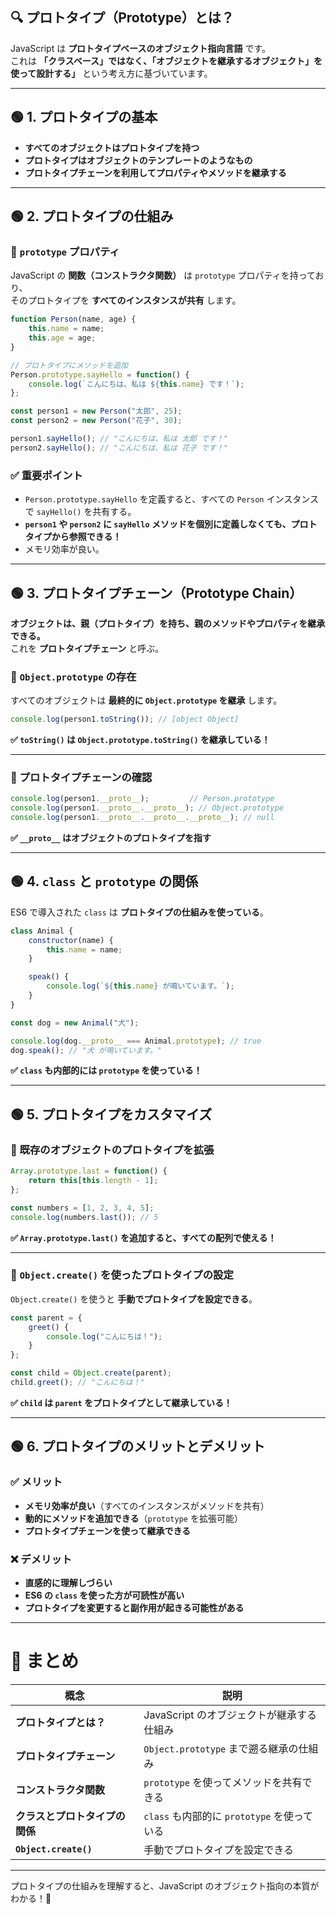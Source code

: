 ## **🔍 プロトタイプ（Prototype）とは？**
JavaScript は **プロトタイプベースのオブジェクト指向言語** です。  
これは **「クラスベース」ではなく、「オブジェクトを継承するオブジェクト」を使って設計する」** という考え方に基づいています。

---

## **🟢 1. プロトタイプの基本**
- **すべてのオブジェクトはプロトタイプを持つ**
- **プロトタイプはオブジェクトのテンプレートのようなもの**
- **プロトタイプチェーンを利用してプロパティやメソッドを継承する**

---

## **🟢 2. プロトタイプの仕組み**
### **📌 `prototype` プロパティ**
JavaScript の **関数（コンストラクタ関数）** は `prototype` プロパティを持っており、  
そのプロトタイプを **すべてのインスタンスが共有** します。

```js
function Person(name, age) {
    this.name = name;
    this.age = age;
}

// プロトタイプにメソッドを追加
Person.prototype.sayHello = function() {
    console.log(`こんにちは、私は ${this.name} です！`);
};

const person1 = new Person("太郎", 25);
const person2 = new Person("花子", 30);

person1.sayHello(); // "こんにちは、私は 太郎 です！"
person2.sayHello(); // "こんにちは、私は 花子 です！"
```

### **✅ 重要ポイント**
- `Person.prototype.sayHello` を定義すると、すべての `Person` インスタンスで `sayHello()` を共有する。
- **`person1` や `person2` に `sayHello` メソッドを個別に定義しなくても、プロトタイプから参照できる！**
- メモリ効率が良い。

---

## **🟢 3. プロトタイプチェーン（Prototype Chain）**
**オブジェクトは、親（プロトタイプ）を持ち、親のメソッドやプロパティを継承できる。**  
これを **プロトタイプチェーン** と呼ぶ。

### **📌 `Object.prototype` の存在**
すべてのオブジェクトは **最終的に `Object.prototype` を継承** します。

```js
console.log(person1.toString()); // [object Object]
```
**✅ `toString()` は `Object.prototype.toString()` を継承している！**

---

### **📌 プロトタイプチェーンの確認**
```js
console.log(person1.__proto__);         // Person.prototype
console.log(person1.__proto__.__proto__); // Object.prototype
console.log(person1.__proto__.__proto__.__proto__); // null
```
**✅ `__proto__` はオブジェクトのプロトタイプを指す**

---

## **🟢 4. `class` と `prototype` の関係**
ES6 で導入された `class` は **プロトタイプの仕組みを使っている**。

```js
class Animal {
    constructor(name) {
        this.name = name;
    }

    speak() {
        console.log(`${this.name} が鳴いています。`);
    }
}

const dog = new Animal("犬");

console.log(dog.__proto__ === Animal.prototype); // true
dog.speak(); // "犬 が鳴いています。"
```
**✅ `class` も内部的には `prototype` を使っている！**

---

## **🟢 5. プロトタイプをカスタマイズ**
### **📌 既存のオブジェクトのプロトタイプを拡張**
```js
Array.prototype.last = function() {
    return this[this.length - 1];
};

const numbers = [1, 2, 3, 4, 5];
console.log(numbers.last()); // 5
```
**✅ `Array.prototype.last()` を追加すると、すべての配列で使える！**

---

### **📌 `Object.create()` を使ったプロトタイプの設定**
`Object.create()` を使うと **手動でプロトタイプを設定できる**。

```js
const parent = {
    greet() {
        console.log("こんにちは！");
    }
};

const child = Object.create(parent);
child.greet(); // "こんにちは！"
```
**✅ `child` は `parent` をプロトタイプとして継承している！**

---

## **🟢 6. プロトタイプのメリットとデメリット**
### **✅ メリット**
- **メモリ効率が良い**（すべてのインスタンスがメソッドを共有）
- **動的にメソッドを追加できる**（`prototype` を拡張可能）
- **プロトタイプチェーンを使って継承できる**

### **❌ デメリット**
- **直感的に理解しづらい**
- **ES6 の `class` を使った方が可読性が高い**
- **プロトタイプを変更すると副作用が起きる可能性がある**

---

# **🎯 まとめ**
| 概念 | 説明 |
|------|------|
| **プロトタイプとは？** | JavaScript のオブジェクトが継承する仕組み |
| **プロトタイプチェーン** | `Object.prototype` まで遡る継承の仕組み |
| **コンストラクタ関数** | `prototype` を使ってメソッドを共有できる |
| **クラスとプロトタイプの関係** | `class` も内部的に `prototype` を使っている |
| **`Object.create()`** | 手動でプロトタイプを設定できる |

---

プロトタイプの仕組みを理解すると、JavaScript のオブジェクト指向の本質がわかる！🚀